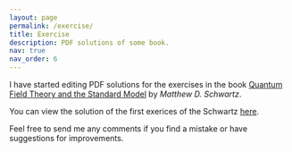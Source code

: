 ```yaml
---
layout: page
permalink: /exercise/
title: Exercise
description: PDF solutions of some book.
nav: true
nav_order: 6
---
```


I have started editing PDF solutions for the exercises in the book [Quantum Field Theory and the Standard Model](https://www.cambridge.org/highereducation/books/quantum-field-theory-and-the-standard-model/A4CD66B998F2C696DCC75B984A7D5799#overview) by *Matthew D. Schwartz*.


You can view the solution of the first exerices of the Schwartz [here](../assets/pdf/Schwartz_solution.pdf).


Feel free to send me any comments if you find a mistake or have suggestions for improvements.